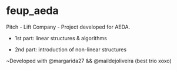 # feup_aeda
Pitch - Lift Company - Project developed for AEDA.

* 1st part: linear structures & algorithms

* 2nd part: introduction of non-linear structures

~Developed with @margarida27 && @maildejoliveira (best trio xoxo)
